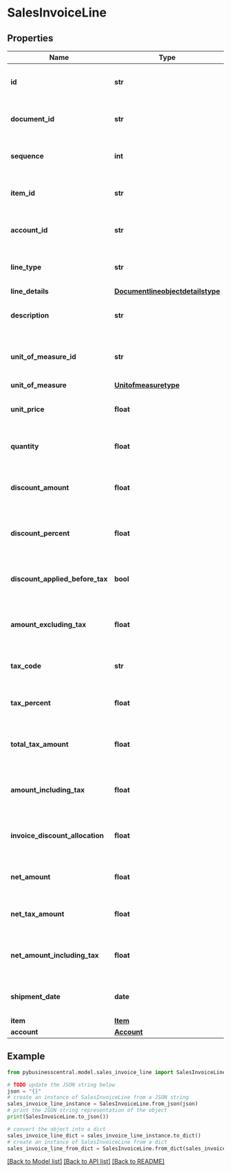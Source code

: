 # SalesInvoiceLine


## Properties

Name | Type | Description | Notes
------------ | ------------- | ------------- | -------------
**id** | **str** | (v1.0) The id property for the Dynamics 365 Business Central salesInvoiceLine entity | [optional] 
**document_id** | **str** | (v1.0) The documentId property for the Dynamics 365 Business Central salesInvoiceLine entity | [optional] 
**sequence** | **int** | (v1.0) The sequence property for the Dynamics 365 Business Central salesInvoiceLine entity | [optional] 
**item_id** | **str** | (v1.0) The itemId property for the Dynamics 365 Business Central salesInvoiceLine entity | [optional] 
**account_id** | **str** | (v1.0) The accountId property for the Dynamics 365 Business Central salesInvoiceLine entity | [optional] 
**line_type** | **str** | (v1.0) The lineType property for the Dynamics 365 Business Central salesInvoiceLine entity | [optional] 
**line_details** | [**Documentlineobjectdetailstype**](Documentlineobjectdetailstype.md) |  | [optional] 
**description** | **str** | (v1.0) The description property for the Dynamics 365 Business Central salesInvoiceLine entity | [optional] 
**unit_of_measure_id** | **str** | (v1.0) The unitOfMeasureId property for the Dynamics 365 Business Central salesInvoiceLine entity | [optional] 
**unit_of_measure** | [**Unitofmeasuretype**](Unitofmeasuretype.md) |  | [optional] 
**unit_price** | **float** | (v1.0) The unitPrice property for the Dynamics 365 Business Central salesInvoiceLine entity | [optional] 
**quantity** | **float** | (v1.0) The quantity property for the Dynamics 365 Business Central salesInvoiceLine entity | [optional] 
**discount_amount** | **float** | (v1.0) The discountAmount property for the Dynamics 365 Business Central salesInvoiceLine entity | [optional] 
**discount_percent** | **float** | (v1.0) The discountPercent property for the Dynamics 365 Business Central salesInvoiceLine entity | [optional] 
**discount_applied_before_tax** | **bool** | (v1.0) The discountAppliedBeforeTax property for the Dynamics 365 Business Central salesInvoiceLine entity | [optional] 
**amount_excluding_tax** | **float** | (v1.0) The amountExcludingTax property for the Dynamics 365 Business Central salesInvoiceLine entity | [optional] 
**tax_code** | **str** | (v1.0) The taxCode property for the Dynamics 365 Business Central salesInvoiceLine entity | [optional] 
**tax_percent** | **float** | (v1.0) The taxPercent property for the Dynamics 365 Business Central salesInvoiceLine entity | [optional] 
**total_tax_amount** | **float** | (v1.0) The totalTaxAmount property for the Dynamics 365 Business Central salesInvoiceLine entity | [optional] 
**amount_including_tax** | **float** | (v1.0) The amountIncludingTax property for the Dynamics 365 Business Central salesInvoiceLine entity | [optional] 
**invoice_discount_allocation** | **float** | (v1.0) The invoiceDiscountAllocation property for the Dynamics 365 Business Central salesInvoiceLine entity | [optional] 
**net_amount** | **float** | (v1.0) The netAmount property for the Dynamics 365 Business Central salesInvoiceLine entity | [optional] 
**net_tax_amount** | **float** | (v1.0) The netTaxAmount property for the Dynamics 365 Business Central salesInvoiceLine entity | [optional] 
**net_amount_including_tax** | **float** | (v1.0) The netAmountIncludingTax property for the Dynamics 365 Business Central salesInvoiceLine entity | [optional] 
**shipment_date** | **date** | (v1.0) The shipmentDate property for the Dynamics 365 Business Central salesInvoiceLine entity | [optional] 
**item** | [**Item**](Item.md) |  | [optional] 
**account** | [**Account**](Account.md) |  | [optional] 

## Example

```python
from pybusinesscentral.model.sales_invoice_line import SalesInvoiceLine

# TODO update the JSON string below
json = "{}"
# create an instance of SalesInvoiceLine from a JSON string
sales_invoice_line_instance = SalesInvoiceLine.from_json(json)
# print the JSON string representation of the object
print(SalesInvoiceLine.to_json())

# convert the object into a dict
sales_invoice_line_dict = sales_invoice_line_instance.to_dict()
# create an instance of SalesInvoiceLine from a dict
sales_invoice_line_from_dict = SalesInvoiceLine.from_dict(sales_invoice_line_dict)
```
[[Back to Model list]](../README.md#documentation-for-models) [[Back to API list]](../README.md#documentation-for-api-endpoints) [[Back to README]](../README.md)


